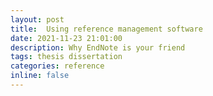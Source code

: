 ```yaml
---
layout: post
title:  Using reference management software
date: 2021-11-23 21:01:00
description: Why EndNote is your friend
tags: thesis dissertation
categories: reference
inline: false
---
```

